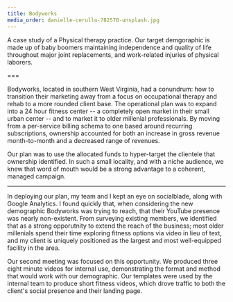 ```yaml
---
title: Bodyworks
media_order: danielle-cerullo-782570-unsplash.jpg
---
```


A case study of a Physical therapy practice. Our target demgoraphic is made up of baby boomers maintaining independence and quality of life throughout major joint replacements, and work-related injuries of physical laborers.

===

Bodyworks, located in southern West Virginia, had a conundrum: how to transition their marketing away from a focus on occupational therapy and rehab to a more rounded client base. The operational plan was to expand into a 24 hour fitness center -- a completely open market in their small urban center -- and to market it to older millenial professionals. By moving from a per-service billing schema to one based around recurring subscriptions, ownership accounted for both an increase in gross revenue month-to-month and a decreased range of revenues.

Our plan was to use the allocated funds to hyper-target the clientele that ownership identified. In such a small locality, and with a niche audience, we knew that word of mouth would be a strong advantage to a coherent, managed campaign.

---

In deploying our plan, my team and I kept an eye on socialblade, along with Google Analytics. I found quickly that, when considering the new demographic Bodyworks was trying to reach, that their YouTube presence was nearly non-existent. From surveying existing members, we identified that as a strong opporutnity to extend the reach of the business; most older millenials spend their time exploring fitness options via video in lieu of text, and my client is uniquely positioned as the largest and most well-equipped facility in the area.

Our second meeting was focused on this opportunity. We produced three eight minute videos for internal use, demonstrating the format and method that would work with our demographic. Our templates were used by the internal team to produce short fitness videos, which drove traffic to both the client's social presence and their landing page. 
